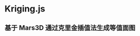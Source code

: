 <!--
 * @FilePath: \kriging_test\README.md
 * @Author: zhangxin
 * @Date: 2023-04-28 15:22:08
 * @LastEditors: zhangxin
 * @LastEditTime: 2023-05-05 14:47:46
 * @Description:
-->

# Kriging.js

## 基于 Mars3D 通过克里金插值法生成等值面图
